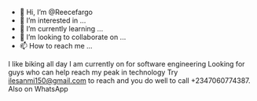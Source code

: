 - 👋 Hi, I’m @Reecefargo
- 👀 I’m interested in ...
- 🌱 I’m currently learning ...
- 💞️ I’m looking to collaborate on ...
- 📫 How to reach me ...

<!---
Reecefargo/Reecefargo is a ✨ special ✨ repository because its `README.md` (this file) appears on your GitHub profile.
You can click the Preview link to take a look at your changes.
--->
I like biking all day 
I am currently on for software engineering
Looking for guys who can help reach my peak in technology
Try ilesanmi150@gmail.com to reach and you do well to call +2347060774387. Also on WhatsApp 
